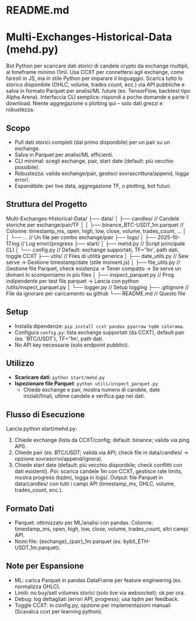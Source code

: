 # README.md

# Multi-Exchanges-Historical-Data (mehd.py)

Bot Python per scaricare dati storici di candele crypto da exchange multipli, al timeframe minimo (1m). Usa CCXT per connettersi agli exchange, come faresti in JS, ma in stile Python per imparare il linguaggio. Scarica tutto lo storico disponibile (OHLC, volume, trades count, ecc.) via API pubbliche e salva in formato Parquet per analisi/ML future (es. TensorFlow, backtest tipo Alpha Arena). Interfaccia CLI semplice: rispondi a poche domande e parte il download. Niente aggregazione o plotting qui – solo dati grezzi e robustezza.

## Scopo

- Pull dati storici completi (dal primo disponibile) per un pair su un exchange.
- Salva in Parquet per analisi/ML efficienti.
- CLI minimal: scegli exchange, pair, start date (default: più vecchio possibile).
- Robustezza: valida exchange/pair, gestisci sovrascrittura/append, logga errori.
- Espandibile: per live data, aggregazione TF, o plotting, bot futuri.

## Struttura del Progetto

Multi-Exchanges-Historical-Data/
├── data/
│   ├── candles/           												// Candele storiche per exchange/pair/TF
│   │   ├── binance_BTC-USDT_1m.parquet           // Colonne: timestamp_ms, open, high, low, close, volume, trades_count, ...
│   │   └── ...            												// Un file  per combo exchange/pair
├── logs/
│   ├── 2025-10-17.log     // Log errori/progress
├── start/
│   ├── mehd.py            // Script principale CLI
│   └── config.py          // Default: exchange supportati, TF='1m', path dati, toggle CCXT 
├── utils/																		// Files di utilità generica
│   ├── date_utils.py													// Sew serve -> Gestione timestamp/date (stile moment.js)
│   ├── file_utils.py														// Gestione file Parquet, check esistenza -> Tener compatto -> Se serve un domani lo scomponiamo in più files
│   ├── inspect_parquet.py										// Prog indipendente per test file parquet -> Lancia con python /utils/inspect_parquet.py
│   └── logger.py															// Setup logging
├── .gitignore						// File da ignorare per caricamento su github
└── README.md				// Questo file

## Setup

- Installa dipendenze: `pip install ccxt pandas pyarrow tqdm colorama`.
- Configura `config.py`: lista exchange supportati (da CCXT), default pair (es. 'BTC/USDT'), TF='1m', path dati.
- No API key necessarie (solo endpoint pubblici).

## Utilizzo

- **Scaricare dati**: `python start/mehd.py`
- **Ispezionare file Parquet**: `python utils/inspect_parquet.py`
  - Chiede exchange e pair, mostra numero di candele, date iniziali/finali, ultime candele e verifica gap nei dati.

## Flusso di Esecuzione

Lancia python start/mehd.py:

1. Chiede exchange (lista da CCXT/config; default: binance; valida via ping API).
2. Chiede pair (es. BTC/USDT; valida via API; check file in data/candles/ -> opzione sovrascrivi/append/ignora).
3. Chiede start date (default: più vecchio disponibile; check conflitti con dati esistenti). Poi: scarica candele 1m con CCXT, gestisce rate limits, mostra progress (tqdm), logga in logs/. Output: file Parquet in data/candles/ con tutti i campi API (timestamp_ms, OHLC, volume, trades_count, ecc.).

## Formato Dati

- Parquet: ottimizzato per ML/analisi con pandas. Colonne: timestamp_ms, open, high, low, close, volume, trades_count, altri campi API.
- Nomi file: {exchange}_{pair}_1m.parquet (es. bybit_ETH-USDT_1m.parquet).

## Note per Espansione

- ML: carica Parquet in pandas DataFrame per feature engineering (es. normalizza OHLC).
- Limiti: no buy/sell volumes storici (solo live via websocket); ok per ora.
- Debug: log dettagliati (errori API, progress); usa tqdm per feedback.
- Toggle CCXT: in config.py, opzione per implementazioni manuali (Scavalca ccxt per learning python).